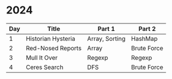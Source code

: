 # 2024

| Day | Title              | Part 1         | Part 2      |
| --- | ------------------ | -------------- | ----------- |
| 1   | Historian Hysteria | Array, Sorting | HashMap     |
| 2   | Red-Nosed Reports  | Array          | Brute Force |
| 3   | Mull It Over       | Regexp         | Regexp      |
| 4   | Ceres Search       | DFS            | Brute Force |
